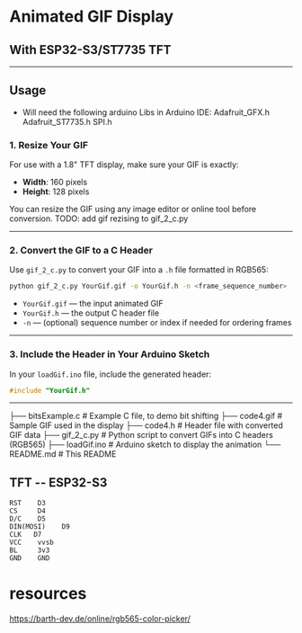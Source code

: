 # Animated GIF Display 
## With ESP32-S3/ST7735 TFT 

---

## Usage

* Will need the following arduino Libs in Arduino IDE:
Adafruit_GFX.h
Adafruit_ST7735.h
SPI.h


### 1. Resize Your GIF

For use with a 1.8" TFT display, make sure your GIF is exactly:

* **Width**: 160 pixels
* **Height**: 128 pixels

You can resize the GIF using any image editor or online tool before conversion.
TODO: add gif rezising to gif_2_c.py

---

### 2. Convert the GIF to a C Header

Use `gif_2_c.py` to convert your GIF into a `.h` file formatted in RGB565:

```bash
python gif_2_c.py YourGif.gif -o YourGif.h -n <frame_sequence_number>
```

* `YourGif.gif` — the input animated GIF
* `YourGif.h` — the output C header file
* `-n` — (optional) sequence number or index if needed for ordering frames

---

### 3. Include the Header in Your Arduino Sketch

In your `loadGif.ino` file, include the generated header:

```c
#include "YourGif.h"
```
---


├── bitsExample.c       # Example C file, to demo bit shifting
├── code4.gif           # Sample GIF used in the display
├── code4.h             # Header file with converted GIF data
├── gif_2_c.py          # Python script to convert GIFs into C headers (RGB565)
├── loadGif.ino         # Arduino sketch to display the animation
└── README.md           # This README


## TFT -- ESP32-S3
    RST    D3
    CS     D4
    D/C    D5
    DIN(MOSI)    D9
    CLK   D7
    VCC    vvsb
    BL     3v3
    GND    GND


# resources
https://barth-dev.de/online/rgb565-color-picker/


